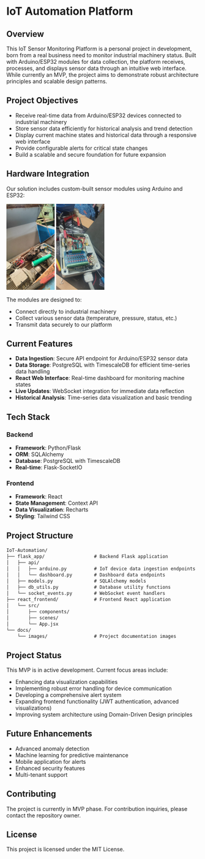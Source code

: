 # IoT Automation Platform

## Overview

This IoT Sensor Monitoring Platform is a personal project in development, born from a real business need to monitor industrial machinery status. Built with Arduino/ESP32 modules for data collection, the platform receives, processes, and displays sensor data through an intuitive web interface. While currently an MVP, the project aims to demonstrate robust architecture principles and scalable design patterns.

## Project Objectives

- Receive real-time data from Arduino/ESP32 devices connected to industrial machinery
- Store sensor data efficiently for historical analysis and trend detection
- Display current machine states and historical data through a responsive web interface
- Provide configurable alerts for critical state changes
- Build a scalable and secure foundation for future expansion

## Hardware Integration

Our solution includes custom-built sensor modules using Arduino and ESP32:

<img src="docs/images/arduino_conectado.jpg" width="25%" alt="Connected Arduino Module">
<img src="docs/images/imagen_arduino.jpg" width="25%" alt="Arduino Module Close-up">

The modules are designed to:
- Connect directly to industrial machinery
- Collect various sensor data (temperature, pressure, status, etc.)
- Transmit data securely to our platform

## Current Features

- **Data Ingestion**: Secure API endpoint for Arduino/ESP32 sensor data
- **Data Storage**: PostgreSQL with TimescaleDB for efficient time-series data handling
- **React Web Interface**: Real-time dashboard for monitoring machine states
- **Live Updates**: WebSocket integration for immediate data reflection
- **Historical Analysis**: Time-series data visualization and basic trending

## Tech Stack

### Backend
- **Framework**: Python/Flask
- **ORM**: SQLAlchemy
- **Database**: PostgreSQL with TimescaleDB
- **Real-time**: Flask-SocketIO

### Frontend
- **Framework**: React
- **State Management**: Context API
- **Data Visualization**: Recharts
- **Styling**: Tailwind CSS

## Project Structure
```
IoT-Automation/
├── flask_app/                  # Backend Flask application
│   ├── api/
│   │   ├── arduino.py          # IoT device data ingestion endpoints
│   │   └── dashboard.py        # Dashboard data endpoints
│   ├── models.py               # SQLAlchemy models
│   ├── db_utils.py             # Database utility functions
│   └── socket_events.py        # WebSocket event handlers
├── react_frontend/             # Frontend React application
│   └── src/
│       ├── components/
│       ├── scenes/
│       └── App.jsx
└── docs/
    └── images/                 # Project documentation images
```

## Project Status

This MVP is in active development. Current focus areas include:
- Enhancing data visualization capabilities
- Implementing robust error handling for device communication
- Developing a comprehensive alert system
- Expanding frontend functionality (JWT authentication, advanced visualizations)
- Improving system architecture using Domain-Driven Design principles

## Future Enhancements

- Advanced anomaly detection
- Machine learning for predictive maintenance
- Mobile application for alerts
- Enhanced security features
- Multi-tenant support

## Contributing

The project is currently in MVP phase. For contribution inquiries, please contact the repository owner.

## License

This project is licensed under the MIT License.